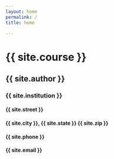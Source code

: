 ```yaml
---
layout: home
permalink: /
title: home

---
```


<h1 class="profile">{{ site.course }}</h1>
<h2 class="profile">{{ site.author }}</h2>
<h3 class="profile">{{ site.institution }}</h3>
<h4 class="profile">{{ site.street }}</h4>
<h4 class="profile">{{ site.city }}, {{ site.state }} {{ site.zip }}</h4>
<h4 class="profile">{{ site.phone }}</h4>
<h4 class="profile">{{ site.email }}</h4>
